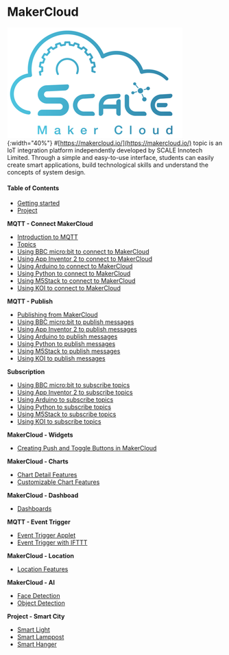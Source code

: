 # MakerCloud
![logo.png](logo.png){:width="40%"}
#[https://makercloud.io/](https://makercloud.io/)
topic is an IoT integration platform independently developed by SCALE Innotech Limited. Through a simple and easy-to-use interface, students can easily create smart applications, build technological skills and understand the concepts of system design.

#### Table of Contents
- [Getting started](ch0_registration/register.md)
- [Project](ch1_project/project.md)

**MQTT - Connect MakerCloud**

- [Introduction to MQTT](ch2_MQTT/mqtt.md)
- [Topics](ch3_Topic/topic.md)
- [Using BBC micro:bit to connect to MakerCloud](ch4_connect/microbit/connect_microbit.md)
- [Using App Inventor 2 to connect to MakerCloud](ch4_connect/ai2/connect_ai2.md)
- [Using Arduino to connect to MakerCloud](ch4_connect/arduino/connect_arduino.md)
- [Using Python to connect to MakerCloud](ch4_connect/python/connect_python.md)
- [Using M5Stack to connect to MakerCloud](ch4_connect/m5stack/connect_m5stack.md)
- [Using KOI to connect to MakerCloud](ch4_connect/KOI/connect_KOI.md)

**MQTT - Publish**

- [Publishing from MakerCloud](ch5_publish/makercloud/makercloud.md)
- [Using BBC micro:bit to publish messages](ch5_publish/microbit/publish_microbit.md)
- [Using App Inventor 2 to publish messages](ch5_publish/ai2/publish_ai2.md)
- [Using Arduino to publish messages](ch5_publish/arduino/publish_arduino.md)
- [Using Python to publish messages](ch5_publish/python/publish_python.md)
- [Using M5Stack to publish messages](ch5_publish/m5stack/publish_m5stack.md)
- [Using KOI to publish messages](ch5_publish/KOI/publish_KOI.md)

**Subscription**

- [Using BBC micro:bit to subscribe topics](ch6_subscribe/microbit/subscribe_microbit.md)
- [Using App Inventor 2 to subscribe topics](ch6_subscribe/ai2/subscribe_ai2.md)
- [Using Arduino to subscribe topics](ch6_subscribe/arduino/subscribe_arduino.md)
- [Using Python to subscribe topics](ch6_subscribe/python/subscribe_python.md)
- [Using M5Stack to subscribe topics](ch6_subscribe/ai2/subscribe_ai2.md)
- [Using KOI to subscribe topics](ch6_subscribe/KOI/subscribe_KOI.md)

**MakerCloud - Widgets**

- [Creating Push and Toggle Buttons in MakerCloud](ch6.1_widgets/microbit_light.md)

**MakerCloud - Charts**

- [Chart Detail Features](ch7_charts/lamppost/smart_lamppost7.1.md)
- [Customizable Chart Features](ch7_charts/lamppost2/smart_lamppost7.2.md)

**MakerCloud - Dashboad**

- [Dashboards](ch8_dashboard/smart_lamppost7.3.md)

**MQTT - Event Trigger**

- [Event Trigger Applet](ch9_event_trigger/event_trigger/smartrack_ET.md)
- [Event Trigger with IFTTT](ch9_event_trigger/ifttt/smartrack_IFTTT.md)

**MakerCloud - Location**

- [Location Features](ch10_location/makercloud_location.md)

**MakerCloud - AI**

- [Face Detection](ch11_AI/face/face_detection.md)
- [Object Detection](ch11_AI/object/object_detection.md)

**Project - Smart City**

- [Smart Light](ch12_smart_city/light/smart_light.md)
- [Smart Lamppost](ch12_smart_city/lamppost/smart_lamppost.md)
- [Smart Hanger](ch12_smart_city/hanger/smart_hanger.md)
